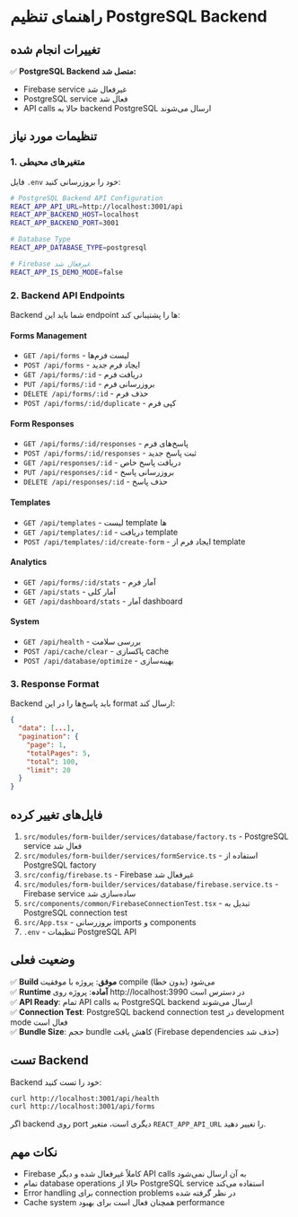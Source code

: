 # راهنمای تنظیم PostgreSQL Backend

## تغییرات انجام شده

✅ **PostgreSQL Backend متصل شد:**
- Firebase service غیرفعال شد
- PostgreSQL service فعال شد  
- API calls حالا به backend PostgreSQL ارسال می‌شوند

## تنظیمات مورد نیاز

### 1. متغیرهای محیطی
فایل `.env` خود را بروزرسانی کنید:

```bash
# PostgreSQL Backend API Configuration
REACT_APP_API_URL=http://localhost:3001/api
REACT_APP_BACKEND_HOST=localhost
REACT_APP_BACKEND_PORT=3001

# Database Type
REACT_APP_DATABASE_TYPE=postgresql

# Firebase غیرفعال شد
REACT_APP_IS_DEMO_MODE=false
```

### 2. Backend API Endpoints
Backend شما باید این endpoint ها را پشتیبانی کند:

#### Forms Management
- `GET /api/forms` - لیست فرم‌ها
- `POST /api/forms` - ایجاد فرم جدید
- `GET /api/forms/:id` - دریافت فرم
- `PUT /api/forms/:id` - بروزرسانی فرم
- `DELETE /api/forms/:id` - حذف فرم
- `POST /api/forms/:id/duplicate` - کپی فرم

#### Form Responses
- `GET /api/forms/:id/responses` - پاسخ‌های فرم
- `POST /api/forms/:id/responses` - ثبت پاسخ جدید
- `GET /api/responses/:id` - دریافت پاسخ خاص
- `PUT /api/responses/:id` - بروزرسانی پاسخ
- `DELETE /api/responses/:id` - حذف پاسخ

#### Templates
- `GET /api/templates` - لیست template ها
- `GET /api/templates/:id` - دریافت template
- `POST /api/templates/:id/create-form` - ایجاد فرم از template

#### Analytics
- `GET /api/forms/:id/stats` - آمار فرم
- `GET /api/stats` - آمار کلی
- `GET /api/dashboard/stats` - آمار dashboard

#### System
- `GET /api/health` - بررسی سلامت
- `POST /api/cache/clear` - پاکسازی cache
- `POST /api/database/optimize` - بهینه‌سازی

### 3. Response Format
Backend باید پاسخ‌ها را در این format ارسال کند:

```json
{
  "data": [...],
  "pagination": {
    "page": 1,
    "totalPages": 5,
    "total": 100,
    "limit": 20
  }
}
```

## فایل‌های تغییر کرده

1. `src/modules/form-builder/services/database/factory.ts` - PostgreSQL service فعال شد
2. `src/modules/form-builder/services/formService.ts` - استفاده از PostgreSQL factory
3. `src/config/firebase.ts` - Firebase غیرفعال شد
4. `src/modules/form-builder/services/database/firebase.service.ts` - Firebase service ساده‌سازی شد
5. `src/components/common/FirebaseConnectionTest.tsx` - تبدیل به PostgreSQL connection test
6. `src/App.tsx` - بروزرسانی imports و components
7. `.env` - تنظیمات PostgreSQL API

## وضعیت فعلی

✅ **Build موفق**: پروژه با موفقیت compile می‌شود (بدون خطا)  
✅ **Runtime آماده**: پروژه روی http://localhost:3990 در دسترس است  
✅ **API Ready**: تمام API calls به PostgreSQL backend ارسال می‌شوند  
✅ **Connection Test**: PostgreSQL backend connection test در development mode فعال است  
✅ **Bundle Size**: حجم bundle کاهش یافت (Firebase dependencies حذف شد)  

## تست Backend

Backend خود را تست کنید:

```bash
curl http://localhost:3001/api/health
curl http://localhost:3001/api/forms
```

اگر backend روی port دیگری است، متغیر `REACT_APP_API_URL` را تغییر دهید.

## نکات مهم

- Firebase کاملاً غیرفعال شده و دیگر API calls به آن ارسال نمی‌شود
- تمام database operations حالا از PostgreSQL service استفاده می‌کند
- Error handling برای connection problems در نظر گرفته شده
- Cache system همچنان فعال است برای بهبود performance 